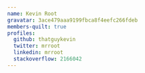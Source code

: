 ```yaml
---
name: Kevin Root
gravatar: 3ace479aaa9199fbca8f4eefc266fdeb
members-quilt: true
profiles:
  github: thatguykevin
  twitter: mrroot
  linkedin: mrroot
  stackoverflow: 2166042
---
```

